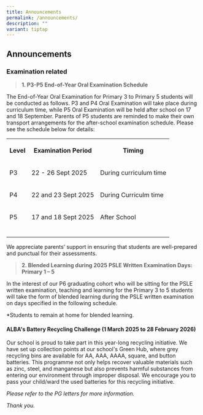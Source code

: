 ```yaml
---
title: Announcements
permalink: /announcements/
description: ""
variant: tiptap
---
```

<h2>Announcements</h2>
<h3><strong>Examination related</strong></h3>
<blockquote>
<p><strong>1. P3-P5 End-of-Year Oral Examination Schedule</strong>
</p>
</blockquote>
<p>The End-of-Year Oral Examination for Primary 3 to Primary 5 students will
be conducted as follows. P3 and P4 Oral Examination will take place during
curriculum time, while P5 Oral Examination will be held after school on
17 and 18 September. Parents of P5 students are reminded to make their
own transport arrangements for the after-school examination schedule. Please
see the schedule below for details:</p>
<table style="minWidth: 75px">
<colgroup>
<col>
<col>
<col>
</colgroup>
<tbody>
<tr>
<th rowspan="1" colspan="1">
<p>Level</p>
</th>
<th rowspan="1" colspan="1">
<p>Examination Period</p>
</th>
<th rowspan="1" colspan="1">
<p>Timing</p>
</th>
</tr>
<tr>
<td rowspan="1" colspan="1">
<p>P3</p>
</td>
<td rowspan="1" colspan="1">
<p>22 - 26 Sept 2025</p>
</td>
<td rowspan="1" colspan="1">
<p>During curriculum time</p>
</td>
</tr>
<tr>
<td rowspan="1" colspan="1">
<p>P4</p>
</td>
<td rowspan="1" colspan="1">
<p>22 and 23 Sept 2025</p>
</td>
<td rowspan="1" colspan="1">
<p>During Curriculm time</p>
</td>
</tr>
<tr>
<td rowspan="1" colspan="1">
<p>P5</p>
</td>
<td rowspan="1" colspan="1">
<p>17 and 18 Sept 2025</p>
</td>
<td rowspan="1" colspan="1">
<p>After School</p>
</td>
</tr>
<tr>
<td rowspan="1" colspan="1">
<p></p>
</td>
<td rowspan="1" colspan="1">
<p></p>
</td>
<td rowspan="1" colspan="1">
<p></p>
</td>
</tr>
</tbody>
</table>
<p>We appreciate parents’ support in ensuring that students are well-prepared
and punctual for their assessments.</p>
<blockquote>
<p><strong>2. Blended Learning during 2025 PSLE Written Examination Days: Primary 1 – 5</strong>
</p>
</blockquote>
<p>In the interest of our P6 graduating cohort who will be sitting for the
PSLE written examination, teaching and learning for the Primary 3 to 5
students will take the form of blended learning during the PSLE written
examination on days specified in the following schedule.</p>
<p></p>
<p>*Students to remain at home for blended learning.</p>
<p></p>
<p></p>
<p></p>
<h4><strong>ALBA's Battery Recycling Challenge</strong> (1 March 2025 to 28 February 2026)</h4>
<p>Our school is proud to take part in this year-long recycling initiative.
We have set up collection points at our school's Green Hub, where grey
recycling bins are available for AA, AAA, AAAA, square, and button batteries.
This programme not only helps recover valuable materials such as zinc,
steel, and manganese but also prevents harmful substances from entering
our environment through improper disposal. We encourage you to pass your
child/ward the used batteries for this recycling initiative.</p>
<p></p>
<p><em>Please refer to the PG letters for more information.</em>
</p>
<p><em>Thank you.</em>
</p>